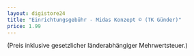 ```yaml
---
layout: digistore24
title: "Einrichtungsgebühr - Midas Konzept © (TK Günder)"
price: 1.99
---
```

(Preis inklusive gesetzlicher l&#xE4;nderabh&#xE4;ngiger Mehrwertsteuer.)